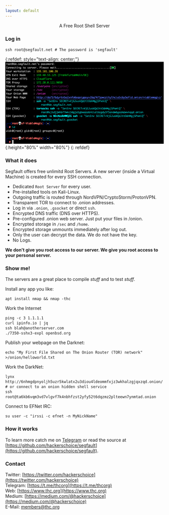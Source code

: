 ```yaml
---
layout: default
---
```


<div style="text-align:center">A Free Root Shell Server</div>

<div style="width:80%; margin:auto">
</div>

### Log in

```shell
ssh root@segfault.net # The password is 'segfault'
```

{:refdef: style="text-align: center;"}
![login screen](sf-login.png){:height="80%" width="80%"}
{: refdef}

### What it does

Segfault offers free unlimitd Root Servers. A new server (inside a Virtual Machine) is created for every SSH connection. 

* Dedicated ```Root Server``` for every user.
* Pre-installed tools on Kali-Linux.
* Outgoing traffic is routed through NordVPN/CryptoStorm/ProtonVPN.
* Transparent TOR to connect to .onion addresses.
* Log in via ```.onion```, ```.gsocket``` or direct ```ssh```.
* Encrypted DNS traffic (DNS over HTTPS).
* Pre-configured .onion web server. Just put your files in /onion.
* Encrypted storage in ```/sec``` and ```/home```. 
* Encrypted storage unmounts immediately after log out.
* Only the user can decrypt the data. We do not have the key.
* No Logs.

**We don't give you root access to our server. We give you root access to your personal server.**

### Show me!

The servers are a great place to compile *stuff* and to test *stuff*.

Install any app you like:
```shell
apt install nmap && nmap -thc
```

Work the Internet
```shell
ping -c 3 1.1.1.1
curl ipinfo.io | jq
ssh blah@anotherserver.com
./7350-sshx3-expl openbsd.org
```

Publish your webpage on the Darknet:
```shell
echo "My First File Shared on The Onion Router (TOR) network" >/onion/helloworld.txt
```

Work the DarkNet:
```shell
lynx http://6nhmgdpnyoljh5uzr5kwlatx2u3diou4ldeommfxjz3wkhalzgjqxzqd.onion/
# or connect to an onion hidden shell service
ssh root@ta6kb6vqm3vd7vlgvf7k4nbhfzst2yfy52t6dqzmz2plteewn7ynmtad.onion
```

Connect to EFNet IRC:
```shell
su user -c "irssi -c efnet -n MyNickName"
```
<!---
We allow port forwarding and proxies:
```shell
ssh -D root@segfault.net
```
then from another Terminal on your workstation:
```shell
curl -x socks5h://0 ipinfo.io
# Or try an .onion address via a Segfault Root Server:
curl -x socks5h://0 http://da7576dyrtn5a2xnfo6oqoigqvyv26q7475pwczihylhcia5c6y5ofid.onion/leafsword/ 
```
--->
### How it works

To learn more catch me on [Telegram](https://t.me/thcorg) or read the source at [https://github.com/hackerschoice/segfault](https://github.com/hackerschoice/segfault).

### Contact

Twitter: [https://twitter.com/hackerschoice](https://twitter.com/hackerschoice)  
Telegram: [https://t.me/thcorg](https://t.me/thcorg)  
Web: [https://www.thc.org](https://www.thc.org)  
Medium: [https://medium.com/@hackerschoice](https://medium.com/@hackerschoice)  
E-Mail: members@thc.org  
